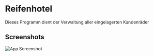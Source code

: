 
# Reifenhotel

Dieses Programm dient der Verwaltung aller eingelagerten Kundenräder


## Screenshots

![App Screenshot](https://via.placeholder.com/468x300?text=App+Screenshot+Here)

